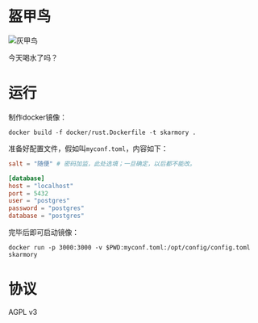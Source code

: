 # 盔甲鸟

![灰甲鸟](https://media.52poke.com/wiki/thumb/archive/3/35/20140413164313%21227Skarmory.png/120px-227Skarmory.png)

今天喝水了吗？

# 运行

制作docker镜像：

```fish
docker build -f docker/rust.Dockerfile -t skarmory .
```

准备好配置文件，假如叫`myconf.toml`，内容如下：

```toml
salt = "随便" # 密码加监，此处选填；一旦确定，以后都不能改。

[database]
host = "localhost"
port = 5432
user = "postgres"
password = "postgres"
database = "postgres"
```

完毕后即可启动镜像：

```fish
docker run -p 3000:3000 -v $PWD:myconf.toml:/opt/config/config.toml skarmory
```

# 协议

AGPL v3

